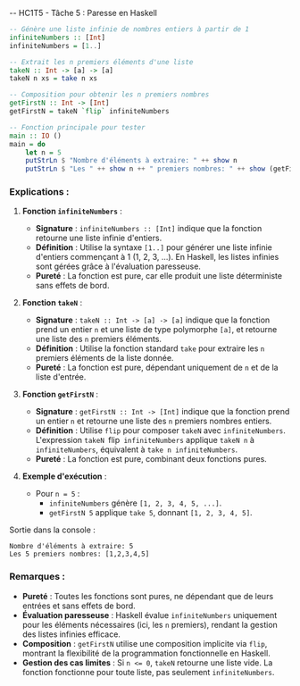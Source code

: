 -- HC1T5 - Tâche 5 : Paresse en Haskell

```haskell
-- Génère une liste infinie de nombres entiers à partir de 1
infiniteNumbers :: [Int]
infiniteNumbers = [1..]

-- Extrait les n premiers éléments d'une liste
takeN :: Int -> [a] -> [a]
takeN n xs = take n xs

-- Composition pour obtenir les n premiers nombres
getFirstN :: Int -> [Int]
getFirstN = takeN `flip` infiniteNumbers

-- Fonction principale pour tester
main :: IO ()
main = do
    let n = 5
    putStrLn $ "Nombre d'éléments à extraire: " ++ show n
    putStrLn $ "Les " ++ show n ++ " premiers nombres: " ++ show (getFirstN n)
```

### Explications :

1. **Fonction `infiniteNumbers`** :
   - **Signature** : `infiniteNumbers :: [Int]` indique que la fonction retourne une liste infinie d'entiers.
   - **Définition** : Utilise la syntaxe `[1..]` pour générer une liste infinie d'entiers commençant à 1 (1, 2, 3, ...). En Haskell, les listes infinies sont gérées grâce à l'évaluation paresseuse.
   - **Pureté** : La fonction est pure, car elle produit une liste déterministe sans effets de bord.

2. **Fonction `takeN`** :
   - **Signature** : `takeN :: Int -> [a] -> [a]` indique que la fonction prend un entier `n` et une liste de type polymorphe `[a]`, et retourne une liste des `n` premiers éléments.
   - **Définition** : Utilise la fonction standard `take` pour extraire les `n` premiers éléments de la liste donnée.
   - **Pureté** : La fonction est pure, dépendant uniquement de `n` et de la liste d'entrée.

3. **Fonction `getFirstN`** :
   - **Signature** : `getFirstN :: Int -> [Int]` indique que la fonction prend un entier `n` et retourne une liste des `n` premiers nombres entiers.
   - **Définition** : Utilise `flip` pour composer `takeN` avec `infiniteNumbers`. L'expression `takeN `flip` infiniteNumbers` applique `takeN n` à `infiniteNumbers`, équivalent à `take n infiniteNumbers`.
   - **Pureté** : La fonction est pure, combinant deux fonctions pures.

4. **Exemple d'exécution** :
   - Pour `n = 5` :
     - `infiniteNumbers` génère `[1, 2, 3, 4, 5, ...]`.
     - `getFirstN 5` applique `take 5`, donnant `[1, 2, 3, 4, 5]`.

Sortie dans la console :
```
Nombre d'éléments à extraire: 5
Les 5 premiers nombres: [1,2,3,4,5]
```

### Remarques :
- **Pureté** : Toutes les fonctions sont pures, ne dépendant que de leurs entrées et sans effets de bord.
- **Évaluation paresseuse** : Haskell évalue `infiniteNumbers` uniquement pour les éléments nécessaires (ici, les `n` premiers), rendant la gestion des listes infinies efficace.
- **Composition** : `getFirstN` utilise une composition implicite via `flip`, montrant la flexibilité de la programmation fonctionnelle en Haskell.
- **Gestion des cas limites** : Si `n <= 0`, `takeN` retourne une liste vide. La fonction fonctionne pour toute liste, pas seulement `infiniteNumbers`.
